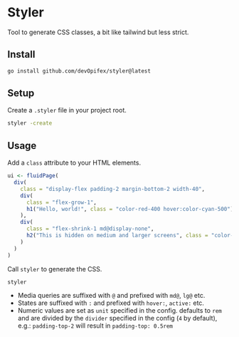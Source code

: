# Styler

Tool to generate CSS classes, a bit like tailwind but less strict.

## Install

```bash
go install github.com/devOpifex/styler@latest
```

## Setup

Create a `.styler` file in your project root.

```bash
styler -create
```

## Usage

Add a `class` attribute to your HTML elements.

```r
ui <- fluidPage(
  div(
    class = "display-flex padding-2 margin-bottom-2 width-40",
    div(
      class = "flex-grow-1",
      h1("Hello, world!", class = "color-red-400 hover:color-cyan-500")
    ),
    div(
      class = "flex-shrink-1 md@display-none",
      h2("This is hidden on medium and larger screens", class = "color-blue hover:color-green")
    )
  )
)
```

Call `styler` to generate the CSS.

```bash
styler
```

- Media queries are suffixed with `@` and prefixed with `md@`, `lg@` etc.
- States are suffixed with `:` and prefixed with `hover:`, `active:` etc.
- Numeric values are set as `unit` specified in the config. defaults to `rem`
and are divided by the `divider` specified in the config (`4` by default), 
e.g.: `padding-top-2` will result in `padding-top: 0.5rem`
